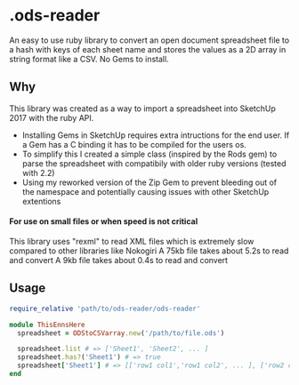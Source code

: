 # .ods-reader

An easy to use ruby library to convert an open document spreadsheet file to a hash with keys of each sheet name and stores the values as a 2D array in string format like a CSV. No Gems to install.

## Why

This library was created as a way to import a spreadsheet into SketchUp 2017 with the ruby API.

- Installing Gems in SketchUp requires extra intructions for the end user. If a Gem has a C binding it has to be compiled for the users os.
- To simplify this I created a simple class (inspired by the Rods gem) to parse the spreadsheet with compatibily with older ruby versions (tested with 2.2)
- Using my reworked version of the Zip Gem to prevent bleeding out of the namespace and potentially causing issues with other SketchUp extentions

#### For use on small files or when speed is not critical

This library uses "rexml" to read XML files which is extremely slow compared to other libraries like Nokogiri
A 75kb file takes about 5.2s to read and convert
A 9kb file takes about 0.4s to read and convert

## Usage

```ruby
require_relative 'path/to/ods-reader/ods-reader'

module ThisEnnsHere
  spreadsheet = ODStoCSVarray.new('/path/to/file.ods')

  spreadsheet.list # => ['Sheet1', 'Sheet2', ... ]
  spreadsheet.has?('Sheet1') # => true
  spreadsheet['Sheet1'] # => [['row1 col1','row1 col2', ... ], ['row2 col1','row2 col2', ... ], ... ]
end
```
